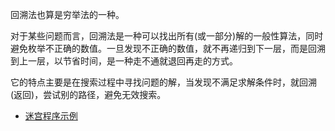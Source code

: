 
回溯法也算是穷举法的一种。

对于某些问题而言，回溯法是一种可以找出所有(或一部分)解的一般性算法，同时避免枚举不正确的数值。一旦发现不正确的数值，就不再递归到下一层，而是回溯到上一层，以节省时间，是一种走不通就退回再走的方式。

它的特点主要是在搜索过程中寻找问题的解，当发现不满足求解条件时，就回溯(返回)，尝试别的路径，避免无效搜索。

- [迷宫程序示例](maze.cpp)

